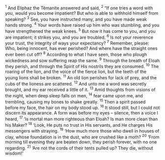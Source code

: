<sup>1</sup> And Eliphaz the Tĕmanite answered and said,
<sup>2</sup> “If one tries a word with you, would you become impatient? But who is able to withhold himself from speaking?
<sup>3</sup> See, you have instructed many, and you have made weak hands strong.
<sup>4</sup> Your words have raised up him who was stumbling, and you have strengthened the weak knees.
<sup>5</sup> But now it has come to you, and you are impatient; it strikes you, and you are troubled.
<sup>6</sup> Is not your reverence your trust, the integrity of ways your expectancy?
<sup>7</sup> Remember, please: Who, being innocent, has ever perished? And where have the straight ones ever been cut off?
<sup>8</sup> According to what I have seen, those who plough wickedness and sow suffering reap the same.
<sup>9</sup> Through the breath of Eloah they perish, and through the Spirit of His nostrils they are consumed.
<sup>10</sup> The roaring of the lion, and the voice of the fierce lion, but the teeth of the young lions shall be broken.
<sup>11</sup> An old lion perishes for lack of prey, and the cubs of the lioness are scattered.
<sup>12</sup> And unto me a word was secretly brought, and my ear received a little of it.
<sup>13</sup> Amid thoughts from visions of the night, when deep sleep falls on men,
<sup>14</sup> fear came upon me, and trembling, causing my bones to shake greatly.
<sup>15</sup> Then a spirit passed before my face, the hair on my body stood up.
<sup>16</sup> It stood still, but I could not discern its appearance. A form was before my eyes – silence, then a voice I heard,
<sup>17</sup> ‘Is mortal man more righteous than Eloah? Is man more clean than his Maker?
<sup>18</sup> ‘Look, He puts no trust in His servants, and He charges His messengers with straying.
<sup>19</sup> ‘How much more those who dwell in houses of clay, whose foundation is in the dust, who are crushed like a moth?
<sup>20</sup> ‘From morning till evening they are beaten down, they perish forever, with no one regarding.
<sup>21</sup> ‘Are not the cords of their tents pulled up? They die, without wisdom!’
